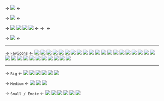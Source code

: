 -> ![](https://files.catbox.moe/0zl0lt.png) <-

-> ![](https://files.catbox.moe/wr6iip.png) <-

-> [![](https://files.catbox.moe/ruwz45.png)](https://rentry.co/medikal) [![](https://files.catbox.moe/tzs5y4.png)](https://rentry.co/dazaidividers) [![](https://files.catbox.moe/wnnjk6.png)](https://rentry.co/dazaigifs) [![](https://files.catbox.moe/fk6urm.png)](https://rentry.co/dazailinks) <-
-> ![]() <-

-> ![](https://files.catbox.moe/8tkx3v.png) <-

***
-> `Favicons` <-
![](https://files.catbox.moe/zx3j3c.gif) ![](https://files.catbox.moe/hikqjw.gif) ![](https://files.catbox.moe/jwcbyc.gif) ![](https://files.catbox.moe/3ifkfk.gif) ![](https://files.catbox.moe/pbat0f.gif) ![](https://files.catbox.moe/j7oe36.gif) ![](https://files.catbox.moe/h4bgmt.gif) ![](https://files.catbox.moe/qbqb6t.gif) ![](https://files.catbox.moe/2y6ov1.gif) ![](https://files.catbox.moe/szkgf8.gif) ![](https://files.catbox.moe/0h0zjp.gif) ![](https://files.catbox.moe/1n0e08.gif) ![](https://files.catbox.moe/88ud7x.gif) ![](https://files.catbox.moe/prvbbl.gif) ![](https://files.catbox.moe/weaaok.gif) ![](https://files.catbox.moe/bub988.gif) ![](https://files.catbox.moe/gzas0m.gif) ![](https://files.catbox.moe/vg2wos.gif) ![](https://files.catbox.moe/gn1srk.gif) ![](https://files.catbox.moe/3ojkox.gif) ![](https://files.catbox.moe/prlrvg.gif) ![](https://files.catbox.moe/qom4u8.gif) ![](https://files.catbox.moe/8lcv3d.gif) ![](https://files.catbox.moe/9z90lx.gif) ![](https://files.catbox.moe/9j62sd.gif) ![](https://files.catbox.moe/8tpok6.png) ![](https://files.catbox.moe/iomv74.png) ![](https://files.catbox.moe/7i7pb5.gif) ![](https://files.catbox.moe/hcvsyd.gif) ![](https://files.catbox.moe/802b8i.gif) ![](https://files.catbox.moe/2b5lon.gif)

***
-> `Big` <-
![](https://files.catbox.moe/h9o2b9.png) ![](https://files.catbox.moe/m45kde.png) ![](https://files.catbox.moe/ce5dxi.png) ![](https://files.catbox.moe/eblfdp.png) ![](https://files.catbox.moe/bo0966.png) ![](https://files.catbox.moe/bbzk7j.png)

-> `Medium` <-
![](https://files.catbox.moe/a7os8t.png) ![](https://files.catbox.moe/kusnat.png) ![](https://files.catbox.moe/8n1xmp.png)

-> `Small / Emote` <-
![](https://files.catbox.moe/77wr1r.png) ![](https://files.catbox.moe/lkedbu.png) ![](https://files.catbox.moe/b7rzeq.png) ![](https://files.catbox.moe/7p740t.png) ![](https://files.catbox.moe/ynqp0l.png) ![](https://files.catbox.moe/zkva4c.png)